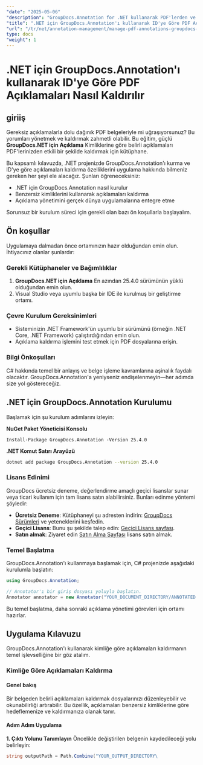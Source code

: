 ```yaml
---
"date": "2025-05-06"
"description": "GroupDocs.Annotation for .NET kullanarak PDF'lerden ve diğer belgelerden açıklamaları etkili bir şekilde nasıl kaldıracağınızı öğrenin. Adım adım kılavuzları, en iyi uygulamaları ve gerçek dünya uygulamalarını keşfedin."
"title": ".NET için GroupDocs.Annotation'ı kullanarak ID'ye Göre PDF Açıklamaları Nasıl Kaldırılır"
"url": "/tr/net/annotation-management/manage-pdf-annotations-groupdocs-dotnet-remove-id/"
type: docs
"weight": 1
---
```


# .NET için GroupDocs.Annotation'ı kullanarak ID'ye Göre PDF Açıklamaları Nasıl Kaldırılır

## giriiş

Gereksiz açıklamalarla dolu dağınık PDF belgeleriyle mi uğraşıyorsunuz? Bu yorumları yönetmek ve kaldırmak zahmetli olabilir. Bu eğitim, güçlü **GroupDocs.NET için Açıklama** Kimliklerine göre belirli açıklamaları PDF'lerinizden etkili bir şekilde kaldırmak için kütüphane.

Bu kapsamlı kılavuzda, .NET projenizde GroupDocs.Annotation'ı kurma ve ID'ye göre açıklamaları kaldırma özelliklerini uygulama hakkında bilmeniz gereken her şeyi ele alacağız. Şunları öğreneceksiniz:
- .NET için GroupDocs.Annotation nasıl kurulur
- Benzersiz kimliklerini kullanarak açıklamaları kaldırma
- Açıklama yönetimini gerçek dünya uygulamalarına entegre etme

Sorunsuz bir kurulum süreci için gerekli olan bazı ön koşullarla başlayalım.

## Ön koşullar

Uygulamaya dalmadan önce ortamınızın hazır olduğundan emin olun. İhtiyacınız olanlar şunlardır:

### Gerekli Kütüphaneler ve Bağımlılıklar
1. **GroupDocs.NET için Açıklama** En azından 25.4.0 sürümünün yüklü olduğundan emin olun.
2. Visual Studio veya uyumlu başka bir IDE ile kurulmuş bir geliştirme ortamı.

### Çevre Kurulum Gereksinimleri
- Sisteminizin .NET Framework'ün uyumlu bir sürümünü (örneğin .NET Core, .NET Framework) çalıştırdığından emin olun.
- Açıklama kaldırma işlemini test etmek için PDF dosyalarına erişin.

### Bilgi Önkoşulları
C# hakkında temel bir anlayış ve belge işleme kavramlarına aşinalık faydalı olacaktır. GroupDocs.Annotation'a yeniyseniz endişelenmeyin—her adımda size yol göstereceğiz.

## .NET için GroupDocs.Annotation Kurulumu

Başlamak için şu kurulum adımlarını izleyin:

**NuGet Paket Yöneticisi Konsolu**

```shell
Install-Package GroupDocs.Annotation -Version 25.4.0
```

**\.NET Komut Satırı Arayüzü**

```bash
dotnet add package GroupDocs.Annotation --version 25.4.0
```

### Lisans Edinimi
GroupDocs ücretsiz deneme, değerlendirme amaçlı geçici lisanslar sunar veya ticari kullanım için tam lisans satın alabilirsiniz. Bunları edinme yöntemi şöyledir:
- **Ücretsiz Deneme**: Kütüphaneyi şu adresten indirin: [GroupDocs Sürümleri](https://releases.groupdocs.com/annotation/net/) ve yeteneklerini keşfedin.
- **Geçici Lisans**: Bunu şu şekilde talep edin: [Geçici Lisans sayfası](https://purchase.groupdocs.com/temporary-license/).
- **Satın almak**: Ziyaret edin [Satın Alma Sayfası](https://purchase.groupdocs.com/buy) lisans satın almak.

### Temel Başlatma
GroupDocs.Annotation'ı kullanmaya başlamak için, C# projenizde aşağıdaki kurulumla başlatın:

```csharp
using GroupDocs.Annotation;

// Annotator'ı bir giriş dosyası yoluyla başlatın.
Annotator annotator = new Annotator("YOUR_DOCUMENT_DIRECTORY/ANNOTATED.pdf");
```

Bu temel başlatma, daha sonraki açıklama yönetimi görevleri için ortamı hazırlar.

## Uygulama Kılavuzu

GroupDocs.Annotation'ı kullanarak kimliğe göre açıklamaları kaldırmanın temel işlevselliğine bir göz atalım.

### Kimliğe Göre Açıklamaları Kaldırma
#### Genel bakış
Bir belgeden belirli açıklamaları kaldırmak dosyalarınızı düzenleyebilir ve okunabilirliği artırabilir. Bu özellik, açıklamaları benzersiz kimliklerine göre hedeflemenize ve kaldırmanıza olanak tanır.

#### Adım Adım Uygulama
**1. Çıktı Yolunu Tanımlayın**
Öncelikle değiştirilen belgenin kaydedileceği yolu belirleyin:

```csharp
string outputPath = Path.Combine("YOUR_OUTPUT_DIRECTORY\